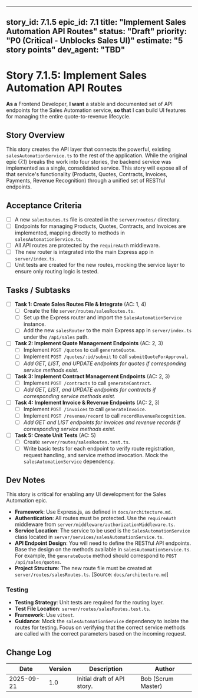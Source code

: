 
---
story_id: 7.1.5
epic_id: 7.1
title: "Implement Sales Automation API Routes"
status: "Draft"
priority: "P0 (Critical - Unblocks Sales UI)"
estimate: "5 story points"
dev_agent: "TBD"
---

# Story 7.1.5: Implement Sales Automation API Routes

**As a** Frontend Developer,
**I want** a stable and documented set of API endpoints for the Sales Automation service,
**so that** I can build UI features for managing the entire quote-to-revenue lifecycle.

## Story Overview

This story creates the API layer that connects the powerful, existing `salesAutomationService.ts` to the rest of the application. While the original epic (7.1) breaks the work into four stories, the backend service was implemented as a single, consolidated service. This story will expose all of that service's functionality (Products, Quotes, Contracts, Invoices, Payments, Revenue Recognition) through a unified set of RESTful endpoints.

## Acceptance Criteria

- [ ] A new `salesRoutes.ts` file is created in the `server/routes/` directory.
- [ ] Endpoints for managing Products, Quotes, Contracts, and Invoices are implemented, mapping directly to methods in `salesAutomationService.ts`.
- [ ] All API routes are protected by the `requireAuth` middleware.
- [ ] The new router is integrated into the main Express app in `server/index.ts`.
- [ ] Unit tests are created for the new routes, mocking the service layer to ensure only routing logic is tested.

## Tasks / Subtasks

- [ ] **Task 1: Create Sales Routes File & Integrate** (AC: 1, 4)
    - [ ] Create the file `server/routes/salesRoutes.ts`.
    - [ ] Set up the Express router and import the `SalesAutomationService` instance.
    - [ ] Add the new `salesRouter` to the main Express app in `server/index.ts` under the `/api/sales` path.

- [ ] **Task 2: Implement Quote Management Endpoints** (AC: 2, 3)
    - [ ] Implement `POST /quotes` to call `generateQuote`.
    - [ ] Implement `POST /quotes/:id/submit` to call `submitQuoteForApproval`.
    - [ ] *Add GET, LIST, and UPDATE endpoints for quotes if corresponding service methods exist.*

- [ ] **Task 3: Implement Contract Management Endpoints** (AC: 2, 3)
    - [ ] Implement `POST /contracts` to call `generateContract`.
    - [ ] *Add GET, LIST, and UPDATE endpoints for contracts if corresponding service methods exist.*

- [ ] **Task 4: Implement Invoice & Revenue Endpoints** (AC: 2, 3)
    - [ ] Implement `POST /invoices` to call `generateInvoice`.
    - [ ] Implement `POST /revenue/record` to call `recordRevenueRecognition`.
    - [ ] *Add GET and LIST endpoints for invoices and revenue records if corresponding service methods exist.*

- [ ] **Task 5: Create Unit Tests** (AC: 5)
    - [ ] Create `server/routes/salesRoutes.test.ts`.
    - [ ] Write basic tests for each endpoint to verify route registration, request handling, and service method invocation. Mock the `salesAutomationService` dependency.

## Dev Notes

This story is critical for enabling any UI development for the Sales Automation epic.

-   **Framework**: Use Express.js, as defined in `docs/architecture.md`.
-   **Authentication**: All routes must be protected. Use the `requireAuth` middleware from `server/middleware/authorizationMiddleware.ts`.
-   **Service Location**: The service to be used is the `SalesAutomationService` class located in `server/services/salesAutomationService.ts`.
-   **API Endpoint Design**: You will need to define the RESTful API endpoints. Base the design on the methods available in `salesAutomationService.ts`. For example, the `generateQuote` method should correspond to `POST /api/sales/quotes`.
-   **Project Structure**: The new route file must be created at `server/routes/salesRoutes.ts`. [Source: `docs/architecture.md`]

### Testing
-   **Testing Strategy**: Unit tests are required for the routing layer.
-   **Test File Location**: `server/routes/salesRoutes.test.ts`.
-   **Framework**: Use `vitest`.
-   **Guidance**: Mock the `salesAutomationService` dependency to isolate the routes for testing. Focus on verifying that the correct service methods are called with the correct parameters based on the incoming request.

## Change Log

| Date       | Version | Description                 | Author       |
|------------|---------|-----------------------------|--------------|
| 2025-09-21 | 1.0     | Initial draft of API story. | Bob (Scrum Master) |
